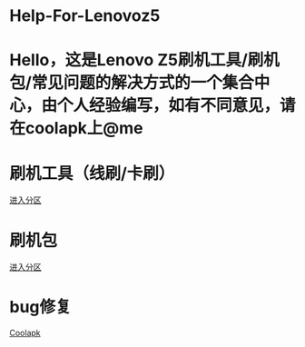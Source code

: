 # Help-For-Lenovoz5

# Hello，这是Lenovo Z5刷机工具/刷机包/常见问题的解决方式的一个集合中心，由个人经验编写，如有不同意见，请在coolapk上@me

# 刷机工具（线刷/卡刷）

[进入分区](https://github.com/IamapencilEk/Help-For-Lenovoz5/blob/main/1.md)

# 刷机包

[进入分区](https://github.com/IamapencilEk/Help-For-Lenovoz5/blob/main/2.md)

# bug修复

[Coolapk](https://www.coolapk.com/feed/33202742?shareKey=MzBiNGYwNDFlYWM4NjJjZWVmMTY~&shareUid=4693408&shareFrom=com.coolapk.market_12.3.2)
